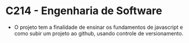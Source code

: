 # C214 - Engenharia de Software

- O projeto tem a finalidade de ensinar os fundamentos de javascript e como subir um projeto ao github, usando controle de versionamento.
